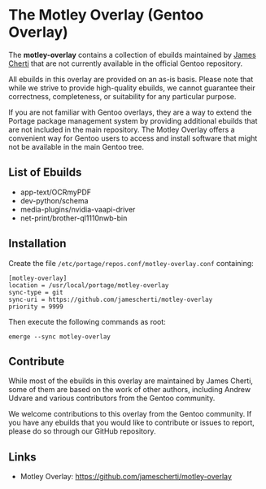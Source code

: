 # The Motley Overlay (Gentoo Overlay)

The **motley-overlay** contains a collection of ebuilds maintained by [James Cherti](https://www.jamescherti.com) that are not currently available in the official Gentoo repository.

All ebuilds in this overlay are provided on an as-is basis. Please note that while we strive to provide high-quality ebuilds, we cannot guarantee their correctness, completeness, or suitability for any particular purpose.

If you are not familiar with Gentoo overlays, they are a way to extend the Portage package management system by providing additional ebuilds that are not included in the main repository. The Motley Overlay offers a convenient way for Gentoo users to access and install software that might not be available in the main Gentoo tree.

## List of Ebuilds

- app-text/OCRmyPDF
- dev-python/schema
- media-plugins/nvidia-vaapi-driver
- net-print/brother-ql1110nwb-bin

## Installation

Create the file `/etc/portage/repos.conf/motley-overlay.conf` containing:

``` shell
[motley-overlay]
location = /usr/local/portage/motley-overlay
sync-type = git
sync-uri = https://github.com/jamescherti/motley-overlay
priority = 9999
```

Then execute the following commands as root:

``` shell
emerge --sync motley-overlay
```

## Contribute

While most of the ebuilds in this overlay are maintained by James Cherti, some of them are based on the work of other authors, including Andrew Udvare and various contributors from the Gentoo community.

We welcome contributions to this overlay from the Gentoo community. If you have any ebuilds that you would like to contribute or issues to report, please do so through our GitHub repository.

## Links
- Motley Overlay: https://github.com/jamescherti/motley-overlay
